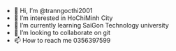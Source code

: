 - 👋 Hi, I’m @tranngocthi2001
- 👀 I’m interested in HoChiMinh City
- 🌱 I’m currently learning SaiGon Technology university
- 💞️ I’m looking to collaborate on git
- 📫 How to reach me 0356397599
<!---
tranngocthi2001/tranngocthi2001 is a ✨ special ✨ repository because its `README.md` (this file) appears on your GitHub profile.
You can click the Preview link to take a look at your changes.
--->
